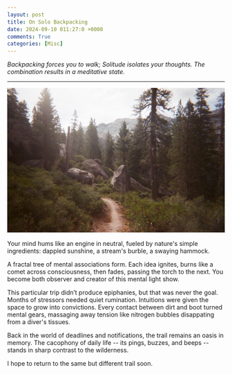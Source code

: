 ```yaml
---
layout: post
title: On Solo Backpacking
date: 2024-09-10 011:27:0 +0000
comments: True
categories: [Misc]
---
```


*Backpacking forces you to walk; Solitude isolates your thoughts. The combination results in a meditative state.*

---

<div align="center">
  <img width="800"  src="../images/SoloBackpacking/Zero.JPG">
</div>

Your mind hums like an engine in neutral, fueled by nature's simple ingredients: dappled sunshine, a stream's burble, a swaying hammock.

A fractal tree of mental associations form. Each idea ignites, burns like a comet across consciousness, then fades, passing the torch to the next. You become both observer and creator of this mental light show.

This particular trip didn’t produce epiphanies, but that was never the goal. Months of stressors needed quiet rumination. Intuitions were given the space to grow into convictions. Every contact between dirt and boot turned mental gears, massaging away tension like nitrogen bubbles disappating from a diver's tissues.

Back in the world of deadlines and notifications, the trail remains an oasis in memory. The cacophony of daily life -- its pings, buzzes, and beeps -- stands in sharp contrast to the wilderness.

I hope to return to the same but different trail soon.
